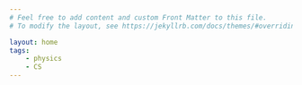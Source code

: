 ```yaml
---
# Feel free to add content and custom Front Matter to this file.
# To modify the layout, see https://jekyllrb.com/docs/themes/#overriding-theme-defaults

layout: home
tags:
    - physics
    - CS
---
```

